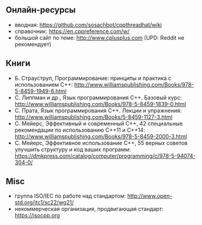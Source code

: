 ## Онлайн-ресурсы

- вводная: <https://github.com/sosachbot/cppthreadhat/wiki>
- справочник: <https://en.cppreference.com/w/>
- большой сайт по теме: <http://www.cplusplus.com> (UPD: Reddit не рекомендует)

## Книги

- Б. Страуструп, Программирование: принципы и практика с использованием C++: <http://www.williamspublishing.com/Books/978-5-8459-1949-6.html>
- С. Липпман и др., Язык программирования C++. Базовый курс: <http://www.williamspublishing.com/Books/978-5-8459-1839-0.html>
- С. Прата, Язык программирования C++. Лекции и упражнения: <http://www.williamspublishing.com/Books/5-8459-1127-3.html>
- С. Мейерс, Эффективный и современный С++, 42 специальные рекомендации по использованию C++11 и C++14: <http://www.williamspublishing.com/Books/978-5-8459-2000-3.html>
- С. Мейерс, Эффективное использование C++, 55 верных советов улучшить структуру и код ваших программ: <https://dmkpress.com/catalog/computer/programming/c/978-5-94074-304-0/>

## Misc

- группа ISO/IEC по работе над стандартом: <http://www.open-std.org/jtc1/sc22/wg21/>
- некоммерческая организация, продвигающая стандарт: <https://isocpp.org>

